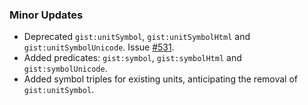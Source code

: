 ### Minor Updates

- Deprecated `gist:unitSymbol`, `gist:unitSymbolHtml` and `gist:unitSymbolUnicode`. Issue [#531](https://github.com/semanticarts/gist/issues/531).
- Added predicates: `gist:symbol`, `gist:symbolHtml` and `gist:symbolUnicode`.
- Added symbol triples for existing units, anticipating the removal of `gist:unitSymbol`.
